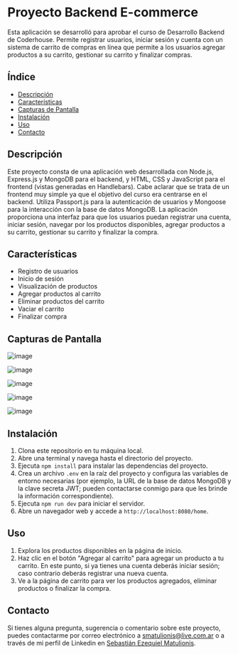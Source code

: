 # Proyecto Backend E-commerce

Esta aplicación se desarrolló para aprobar el curso de Desarrollo Backend de Coderhouse. Permite registrar usuarios, iniciar sesión y cuenta con un sistema de carrito de compras en línea que permite a los usuarios agregar productos a su carrito, gestionar su carrito y finalizar compras.

## Índice

- [Descripción](#descripción)
- [Características](#características)
- [Capturas de Pantalla](#capturas-de-pantalla)
- [Instalación](#instalación)
- [Uso](#uso)
- [Contacto](#contacto)

## Descripción

Este proyecto consta de una aplicación web desarrollada con Node.js, Express.js y MongoDB para el backend, y HTML, CSS y JavaScript para el frontend (vistas generadas en Handlebars). Cabe aclarar que se trata de un frontend muy simple ya que el objetivo del curso era centrarse en el backend. Utiliza Passport.js para la autenticación de usuarios y Mongoose para la interacción con la base de datos MongoDB. La aplicación proporciona una interfaz para que los usuarios puedan registrar una cuenta, iniciar sesión, navegar por los productos disponibles, agregar productos a su carrito, gestionar su carrito y finalizar la compra.

## Características

- Registro de usuarios
- Inicio de sesión
- Visualización de productos
- Agregar productos al carrito
- Eliminar productos del carrito
- Vaciar el carrito
- Finalizar compra

## Capturas de Pantalla

![image](https://github.com/smatulionis/Proyecto-Final-E-commerce-Coderhouse/assets/86858500/ead9a26b-677f-4fc7-ac31-f8d63243795a)

![image](https://github.com/smatulionis/Proyecto-Final-E-commerce-Coderhouse/assets/86858500/69e9efba-0cb2-40be-8128-da65bc5865b0)

![image](https://github.com/smatulionis/Proyecto-Final-E-commerce-Coderhouse/assets/86858500/1266c719-86e7-4432-9ceb-d327c3f922d6)

![image](https://github.com/smatulionis/Proyecto-Final-E-commerce-Coderhouse/assets/86858500/5e102620-53b7-43b7-833a-165f477c624b)

![image](https://github.com/smatulionis/Proyecto-Final-E-commerce-Coderhouse/assets/86858500/4812383c-e52d-46a1-897e-4aa3d0cbe121)

## Instalación

1. Clona este repositorio en tu máquina local.
2. Abre una terminal y navega hasta el directorio del proyecto.
3. Ejecuta `npm install` para instalar las dependencias del proyecto.
4. Crea un archivo `.env` en la raíz del proyecto y configura las variables de entorno necesarias (por ejemplo, la URL de la base de datos MongoDB y la clave secreta JWT; pueden contactarse conmigo para que les brinde la información correspondiente).
5. Ejecuta `npm run dev` para iniciar el servidor.
6. Abre un navegador web y accede a `http://localhost:8080/home`.

## Uso

1. Explora los productos disponibles en la página de inicio.
2. Haz clic en el botón "Agregar al carrito" para agregar un producto a tu carrito. En este punto, si ya tienes una cuenta deberás iniciar sesión; caso contrario deberás registrar una nueva cuenta.
3. Ve a la página de carrito para ver los productos agregados, eliminar productos o finalizar la compra.

## Contacto

Si tienes alguna pregunta, sugerencia o comentario sobre este proyecto, puedes contactarme por correo electrónico a [smatulionis@live.com.ar](mailto:smatulionis@live.com.ar) o a través de mi perfil de Linkedin en [Sebastián Ezequiel Matulionis](https://www.linkedin.com/in/smatulionis/).
